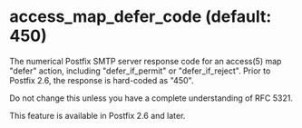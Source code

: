 # access_map_defer_code (default: 450)

The numerical Postfix SMTP server response code for
an access(5) map "defer" action, including "defer\_if\_permit"
or "defer\_if\_reject". Prior to Postfix 2.6, the response
is hard-coded as "450".




Do not change this unless you have a complete understanding of RFC 5321.




This feature is available in Postfix 2.6 and later.



